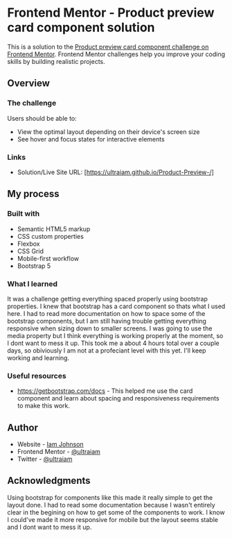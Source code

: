 # Frontend Mentor - Product preview card component solution

This is a solution to the [Product preview card component challenge on Frontend Mentor](https://www.frontendmentor.io/challenges/product-preview-card-component-GO7UmttRfa). Frontend Mentor challenges help you improve your coding skills by building realistic projects. 


## Overview

### The challenge

Users should be able to:

- View the optimal layout depending on their device's screen size
- See hover and focus states for interactive elements

### Links

- Solution/Live Site URL: [https://ultraiam.github.io/Product-Preview-/]

## My process

### Built with

- Semantic HTML5 markup
- CSS custom properties
- Flexbox
- CSS Grid
- Mobile-first workflow
- Bootstrap 5

### What I learned
It was a challenge getting everything spaced properly using bootstrap properties. I knew that bootstrap has a card component so thats what I used here. I had to read more documentation on how to space some of the bootstrap components, but I am still having trouble getting everything responsive when sizing down to smaller screens. I was going to use the media property but I think everything is working properly at the moment, so I dont want to mess it up. This took me a about 4 hours total over a couple days, so obiviously I am not at a profeciant level with this yet. I'll keep working and learning. 


### Useful resources

- https://getbootstrap.com/docs - This helped me use the card component and learn about spacing and responsiveness requirements to make this work.



## Author

- Website - [Iam Johnson](https://www.github.io/ultraiam/cv2)
- Frontend Mentor - [@ultraiam](https://www.frontendmentor.io/profile/ultraiam)
- Twitter - [@ultraiam](https://www.twitter.com/Ultraiam)


## Acknowledgments

Using bootstrap for components like this made it really simple to get the layout done. I had to read some documentation because I wasn't entirely clear in the begining on how to get some of the components to work. I know I could've made it more responsive for mobile but the layout seems stable and I dont want to mess it up. 
